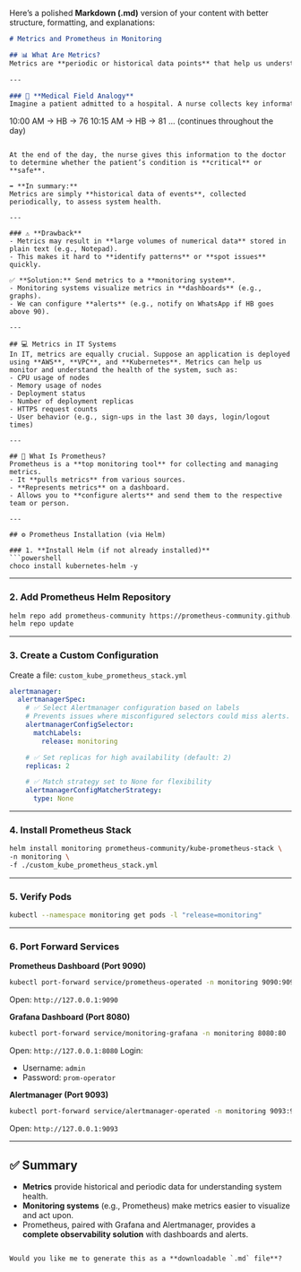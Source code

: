 Here’s a polished **Markdown (.md)** version of your content with better structure, formatting, and explanations:

```markdown
# Metrics and Prometheus in Monitoring

## 📊 What Are Metrics?
Metrics are **periodic or historical data points** that help us understand the **health of a system**.

---

### 🏥 **Medical Field Analogy**
Imagine a patient admitted to a hospital. A nurse collects key information every 15 minutes and records it:  

```

10:00 AM → HB → 76
10:15 AM → HB → 81
... (continues throughout the day)

````

At the end of the day, the nurse gives this information to the doctor to determine whether the patient’s condition is **critical** or **safe**.

➡ **In summary:**  
Metrics are simply **historical data of events**, collected periodically, to assess system health.

---

### ⚠️ **Drawback**
- Metrics may result in **large volumes of numerical data** stored in plain text (e.g., Notepad).  
- This makes it hard to **identify patterns** or **spot issues** quickly.  

✅ **Solution:** Send metrics to a **monitoring system**.  
- Monitoring systems visualize metrics in **dashboards** (e.g., graphs).  
- We can configure **alerts** (e.g., notify on WhatsApp if HB goes above 90).

---

## 💻 Metrics in IT Systems
In IT, metrics are equally crucial. Suppose an application is deployed using **AWS**, **VPC**, and **Kubernetes**. Metrics can help us monitor and understand the health of the system, such as:  
- CPU usage of nodes  
- Memory usage of nodes  
- Deployment status  
- Number of deployment replicas  
- HTTPS request counts  
- User behavior (e.g., sign-ups in the last 30 days, login/logout times)

---

## 🔎 What Is Prometheus?
Prometheus is a **top monitoring tool** for collecting and managing metrics.  
- It **pulls metrics** from various sources.  
- **Represents metrics** on a dashboard.  
- Allows you to **configure alerts** and send them to the respective team or person.

---

## ⚙️ Prometheus Installation (via Helm)

### 1. **Install Helm (if not already installed)**
```powershell
choco install kubernetes-helm -y
````

---

### 2. **Add Prometheus Helm Repository**

```bash
helm repo add prometheus-community https://prometheus-community.github.io/helm-charts
helm repo update
```

---

### 3. **Create a Custom Configuration**

Create a file: `custom_kube_prometheus_stack.yml`

```yaml
alertmanager:
  alertmanagerSpec:
    # ✅ Select Alertmanager configuration based on labels
    # Prevents issues where misconfigured selectors could miss alerts.
    alertmanagerConfigSelector:
      matchLabels:
        release: monitoring

    # ✅ Set replicas for high availability (default: 2)
    replicas: 2

    # ✅ Match strategy set to None for flexibility
    alertmanagerConfigMatcherStrategy:
      type: None
```

---

### 4. **Install Prometheus Stack**

```bash
helm install monitoring prometheus-community/kube-prometheus-stack \
-n monitoring \
-f ./custom_kube_prometheus_stack.yml
```

---

### 5. **Verify Pods**

```bash
kubectl --namespace monitoring get pods -l "release=monitoring"
```

---

### 6. **Port Forward Services**

**Prometheus Dashboard (Port 9090)**

```bash
kubectl port-forward service/prometheus-operated -n monitoring 9090:9090
```

Open: `http://127.0.0.1:9090`

**Grafana Dashboard (Port 8080)**

```bash
kubectl port-forward service/monitoring-grafana -n monitoring 8080:80
```

Open: `http://127.0.0.1:8080`
Login:

* Username: `admin`
* Password: `prom-operator`

**Alertmanager (Port 9093)**

```bash
kubectl port-forward service/alertmanager-operated -n monitoring 9093:9093
```

Open: `http://127.0.0.1:9093`

---

## ✅ **Summary**

* **Metrics** provide historical and periodic data for understanding system health.
* **Monitoring systems** (e.g., Prometheus) make metrics easier to visualize and act upon.
* Prometheus, paired with Grafana and Alertmanager, provides a **complete observability solution** with dashboards and alerts.

```

Would you like me to generate this as a **downloadable `.md` file**?
```
